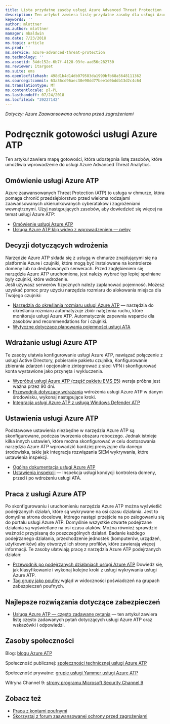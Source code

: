 ```yaml
---
title: Lista przydatne zasoby usługi Azure Advanced Threat Protection | Dokumentacja firmy Microsoft
description: Ten artykuł zawiera listę przydatne zasoby dla usługi Azure ATP
keywords: ''
author: mlottner
ms.author: mlottner
manager: mbaldwin
ms.date: 7/23/2018
ms.topic: article
ms.prod: ''
ms.service: azure-advanced-threat-protection
ms.technology: ''
ms.assetid: 34dc152c-6b7f-4128-93fe-aad56c282730
ms.reviewer: itargoet
ms.suite: ems
ms.openlocfilehash: 498d1b4d14db079583da1999bfb68a5648111362
ms.sourcegitcommit: 63a36cd96aec30e90dd77bee1d0bddb13d2c4c64
ms.translationtype: MT
ms.contentlocale: pl-PL
ms.lasthandoff: 07/24/2018
ms.locfileid: "39227142"
---
```

*Dotyczy: Azure Zaawansowana ochrona przed zagrożeniami*



# <a name="azure-atp-readiness-guide"></a>Podręcznik gotowości usługi Azure ATP

Ten artykuł zawiera mapę gotowości, która udostępnia listę zasobów, które umożliwia wprowadzenie do usługi Azure Advanced Threat Analytics. 

## <a name="understanding-azure-atp"></a>Omówienie usługi Azure ATP

Azure zaawansowanych Threat Protection (ATP) to usługa w chmurze, która pomaga chronić przedsiębiorstwo przed wieloma rodzajami zaawansowanych ukierunkowanych cyberataków i zagrożeniami wewnętrznymi. Użyj następujących zasobów, aby dowiedzieć się więcej na temat usługi Azure ATP: 
- [Omówienie usługi Azure ATP](what-is-atp.md)
- [Usługa Azure ATP klip wideo z wprowadzeniem — pełny](https://www.youtube.com/watch?v=KX-xpFc0sBw) 

## <a name="deployment-decisions"></a>Decyzji dotyczących wdrożenia

Narzędzie Azure ATP składa się z usługą w chmurze znajdującymi się na platformie Azure i czujniki, które mogą być instalowane na kontrolerze domeny lub na dedykowanych serwerach. Przed zagłębieniem się narzędzia Azure ATP uruchomiona, jest należy wybrać typ lepiej spełniane były czujniki, które wdrożenie.<br>Jeśli używasz serwerów fizycznych należy zaplanować pojemność. Możesz uzyskać pomoc przy użyciu narzędzia rozmiaru do alokowania miejsca dla Twojego czujniki: 
- [Narzędzia do określania rozmiaru usługi Azure ATP](http://aka.ms/aatpsizingtool) — narzędzia do określania rozmiaru automatyzuje zbiór natężenia ruchu, które monitoruje usługi Azure ATP. Automatycznie zapewnia wsparcie dla zasobów and recommendations for i czujniki. 
- [Wytyczne dotyczące planowania pojemności usługi ATA](atp-capacity-planning.md)

## <a name="deploy-azure-atp"></a>Wdrażanie usługi Azure ATP

Te zasoby ułatwia konfigurowanie usługi Azure ATP, nawiązać połączenie z usługi Active Directory, pobieranie pakietu czujnika, Konfigurowanie zbierania zdarzeń i opcjonalnie zintegrować z sieci VPN i skonfigurować konta wystawione jako przynęta i wykluczenia. 
- [Wypróbuj usługi Azure ATP (część pakietu EMS E5)](http://aka.ms/aatptrial) wersja próbna jest ważna przez 90 dni.
- [Przewodnik dotyczący wdrażania](install-atp-step1.md) wdrożenia usługi Azure ATP w danym środowisku, wykonaj następujące kroki.
- [Integracja usługi Azure ATP z usługą Windows Defender ATP](integrate-wd-atp.md)

## <a name="azure-atp-settings"></a>Ustawienia usługi Azure ATP

Podstawowe ustawienia niezbędne w narzędzia Azure ATP są skonfigurowane, podczas tworzenia obszaru roboczego. Jednak istnieje kilka innych ustawień, które można skonfigurować w celu dostosowania narzędzia Azure ATP wprowadzić bardziej precyzyjne dla danego środowiska, takie jak integracja rozwiązania SIEM wykrywania, które ustawienia inspekcji. 

- [Ogólna dokumentacja usługi Azure ATP](what-is-atp.md)
- [Ustawienia inspekcji](https://blogs.technet.microsoft.com/positivesecurity/2017/08/18/ata-auditing-auditpol-advanced-audit-settings-enforcement-lightweight-gateway-service-discovery/) — Inspekcja usługi kondycji kontrolera domeny, przed i po wdrożeniu usługi ATA. 

## <a name="work-with-azure-atp"></a>Praca z usługi Azure ATP

Po skonfigurowaniu i uruchomieniu narzędzia Azure ATP można wyświetlić podejrzanych działań, które są wykrywane na osi czasu działania. Jest to domyślna strona docelowa, którego nastąpi przejście na po zalogowaniu się do portalu usługi Azure ATP. Domyślnie wszystkie otwarte podejrzane działania są wyświetlane na osi czasu ataków. Można również sprawdzić ważność przypisaną do poszczególnych działań. Badanie każdego podejrzanego działania, przechodzenie jednostek (komputerów, urządzeń, użytkowników) aby otworzyć ich strony profilów, które zawierają więcej informacji. Te zasoby ułatwiają pracę z narzędzia Azure ATP podejrzanych działań: 

- [Przewodnik po podejrzanych działaniach usługi Azure ATP](suspicious-activity-guide.md) Dowiedz się, jak klasyfikowanie i wykonaj kolejne kroki z usługi wykrywania usługi Azure ATP.
- [Tag grupy jako poufny](sensitive-accounts.md) wgląd w widoczności poświadczeń na grupach zabezpieczeń poufnych.

## <a name="security-best-practices"></a>Najlepsze rozwiązania dotyczące zabezpieczeń

- [Usługa Azure ATP — często zadawane pytania](atp-technical-faq.md) — ten artykuł zawiera listę często zadawanych pytań dotyczących usługi Azure ATP oraz wskazówki i odpowiedzi. 

## <a name="community-resources"></a>Zasoby społeczności

Blog: [blogu Azure ATP](https://aka.ms/aatpblog)

Społeczność publicznej: [społeczności technicznej usługi Azure ATP](https://aka.ms/AatpCom)

Społeczność prywatne: [grupie usługi Yammer usługi Azure ATP](https://www.yammer.com/azureadvisors/#/threads/inGroup?type=in_group&feedId=9386893&view=all)

Witryna Channel 9: [strony programu Microsoft Security Channel 9](https://channel9.msdn.com/Shows/Microsoft-Security/)



## <a name="see-also"></a>Zobacz też

- [Praca z kontami poufnymi](sensitive-accounts.md)
- [Skorzystaj z forum zaawansowanej ochrony przed zagrożeniami](https://aka.ms/azureatpcommunity)